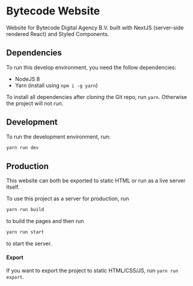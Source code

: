 # Bytecode Website

Website for Bytecode Digital Agency B.V. built with NextJS (server-side rendered React) and Styled Components.

## Dependencies

To run this develop environment, you need the follow dependencies:

* NodeJS 8
* Yarn (install using `npm i -g yarn`)

To install all dependencies after cloning the Git repo, run `yarn`. Otherwise the project will not run.

## Development

To run the development environment, run:

```sh
yarn run dev
```

## Production

This website can both be exported to static HTML or run as a live server itself.

To use this project as a server for production, run

```sh
yarn run build
```

to build the pages and then run

```sh
yarn run start
```

to start the server.

#### Export

If you want to export the project to static HTML/CSS/JS, run `yarn run export`.
